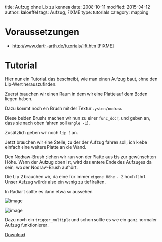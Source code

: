 ﻿title: Aufzug ohne Lip zu kennen
date: 2008-10-11
modified: 2015-04-12
author: kaloeffel
tags: Aufzug, FIXME
type: tutorials
category: mapping

# Voraussetzungen

* http://www.darth-arth.de/tutorials/lift.htm [FIXME]

# Tutorial

Hier nun ein Tutorial, das beschreibt, wie man einen Aufzug baut, ohne den Lip-Wert herauszufinden.

Zuerst brauchen wir einen Raum in dem wir eine Platte auf dem Boden liegen haben. 

Dazu kommt noch ein Brush mit der Textur `systen/nodraw`. 

Diese beiden Brushs machen wir nun zu einer `func_door`, und geben an, dass sie nach oben fahren soll (`angle -1`). 

Zusätzlich geben wir noch `lip 2` an. 

Jetzt brauchen wir eine Stelle, zu der der Aufzug fahren soll, ich klebe einfach eine weitere Platte an die Wand.

Den Nodraw-Brush ziehen wir nun von der Platte aus bis zur gewünschten Höhe. Wenn der Aufzug oben ist, wird das untere Ende des Aufzuges da sein, wo der Nodraw-Brush aufhört. 

Die Lip 2 brauchen wir, da eine Tür immer `eigene Höhe - 2` hoch fährt. Unser Aufzug würde also ein wenig zu tief halten. 

In Radiant sollte es dann etwa so aussehen:

![image]({filename}aufzug-ohne-lip-2d.png)

![image]({filename}aufzug-ohne-lip-3d.png)

Dazu noch ein `trigger_multiple` und schon sollte es wie ein ganz normaler Aufzug funktionieren.

[Download]({filename}examples/lift.pk3)

